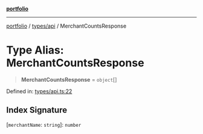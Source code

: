 [**portfolio**](../../../README.md)

***

[portfolio](../../../modules.md) / [types/api](../README.md) / MerchantCountsResponse

# Type Alias: MerchantCountsResponse

> **MerchantCountsResponse** = `object`[]

Defined in: [types/api.ts:22](https://github.com/tnorlund/Portfolio/blob/4f706d28b2c6df82048680fc1e666622ac70c777/portfolio/types/api.ts#L22)

## Index Signature

\[`merchantName`: `string`\]: `number`
